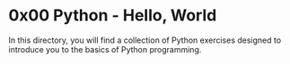 # 0x00 Python - Hello, World

In this directory, you will find a collection of Python exercises designed to introduce you to the basics of Python programming.
